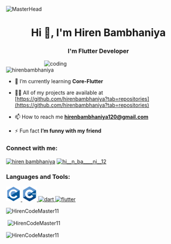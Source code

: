 ![MasterHead](https://camo.githubusercontent.com/5dc6ee33381917e41fc9c4951799268998f11a9b864399bf79a0842e4f9b194d/68747470733a2f2f692e696d6775722e636f6d2f315a76566b44632e676966)

<h1 align="center">Hi 👋, I'm Hiren Bambhaniya</h1>
<h3 align="center">I'm Flutter Developer</h3>
<img align="right" alt="coding" width="400"src="https://media3.giphy.com/media/qgQUggAC3Pfv687qPC/giphy.gif">
<p align="left"> <img src="https://komarev.com/ghpvc/?username=hirenbambhaniya&label=Profile%20views&color=0e75b6&style=flat" alt="hirenbambhaniya" /> </p>

- 🌱 I’m currently learning **Core-Flutter**

- 👨‍💻 All of my projects are available at [https://github.com/hirenbambhaniya?tab=repositories](https://github.com/hirenbambhaniya?tab=repositories)

- 📫 How to reach me **hirenbambhaniya120@gmail.com**

- ⚡ Fun fact **I’m funny with my friend**

<h3 align="left">Connect with me:</h3>
<p align="left">
<a href="https://linkedin.com/in/hiren bambhaniya" target="blank"><img align="center" src="https://raw.githubusercontent.com/rahuldkjain/github-profile-readme-generator/master/src/images/icons/Social/linked-in-alt.svg" alt="hiren bambhaniya" height="30" width="40" /></a>
<a href="https://instagram.com/hi__n_ba____ni__12" target="blank"><img align="center" src="https://raw.githubusercontent.com/rahuldkjain/github-profile-readme-generator/master/src/images/icons/Social/instagram.svg" alt="hi__n_ba____ni__12" height="30" width="40" /></a>
</p>

<h3 align="left">Languages and Tools:</h3>
<p align="left"> <a href="https://www.cprogramming.com/" target="_blank" rel="noreferrer"> <img src="https://raw.githubusercontent.com/devicons/devicon/master/icons/c/c-original.svg" alt="c" width="40" height="40"/> </a> <a href="https://www.w3schools.com/cpp/" target="_blank" rel="noreferrer"> <img src="https://raw.githubusercontent.com/devicons/devicon/master/icons/cplusplus/cplusplus-original.svg" alt="cplusplus" width="40" height="40"/> </a> <a href="https://dart.dev" target="_blank" rel="noreferrer"> <img src="https://www.vectorlogo.zone/logos/dartlang/dartlang-icon.svg" alt="dart" width="40" height="40"/> </a> <a href="https://flutter.dev" target="_blank" rel="noreferrer"> <img src="https://www.vectorlogo.zone/logos/flutterio/flutterio-icon.svg" alt="flutter" width="40" height="40"/> </a> </p>

<p><img align="center" src="https://github-readme-stats.vercel.app/api/top-langs?username=HirenCodeMaster11&show_icons=true&locale=en&layout=compact" alt="HirenCodeMaster11" /></p>

<p>&nbsp;<img align="center" src="https://github-readme-stats.vercel.app/api?username=HirenCodeMaster11&show_icons=true&locale=en" alt="HirenCodeMaster11" /></p>

<p><img align="center" src="https://github-readme-streak-stats.herokuapp.com/?user=HirenCodeMaster11&" alt="HirenCodeMaster11" /></p>
